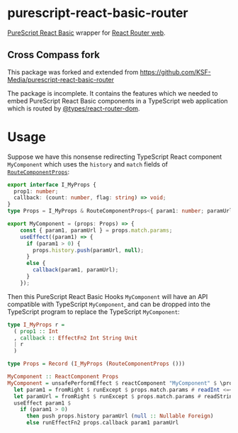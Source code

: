 # purescript-react-basic-router

[PureScript React Basic](https://pursuit.purescript.org/packages/purescript-react-basic/)
 wrapper for [React Router web](https://reactrouter.com/web/).

## Cross Compass fork

This package was forked and extended from https://github.com/KSF-Media/purescript-react-basic-router

The package is incomplete. It contains the features
which we needed to embed PureScript React Basic components in a TypeScript
web application which is routed by
[@types/react-router-dom](https://www.npmjs.com/package/@types/react-router-dom).


# Usage

Suppose we have this nonsense redirecting TypeScript React component `MyComponent` which
uses the `history` and `match` fields of
[`RouteComponentProps`](https://reactrouter.com/web/api/Route/route-props):

```typescript
export interface I_MyProps {
  prop1: number;
  callback: (count: number, flag: string) => void;
}
type Props = I_MyProps & RouteComponentProps<{ param1: number; paramUrl: string }>;

export MyComponent = (props: Props) => {
    const { param1, paramUrl } = props.match.params;
    useEffect((param1) => {
      if (param1 > 0) {
        props.history.push(paramUrl, null);
      }
      else {
        callback(param1, paramUrl);
      }
    });

```

Then this PureScript React Basic Hooks `MyComponent` will have an API
compatible with TypeScript `MyComponent`, and can be dropped
into the TypeScript program to replace the TypeScript `MyComponent`:

```purescript
type I_MyProps r =
  ( prop1 :: Int
  , callback :: EffectFn2 Int String Unit
  | r
  )

type Props = Record (I_MyProps (RouteComponentProps ()))

MyComponent :: ReactComponent Props
MyComponent = unsafePerformEffect $ reactComponent "MyComponent" $ \props -> React.do
  let param1 = fromRight $ runExcept $ props.match.params # readInt <=< readProp "param1"
  let paramUrl = fromRight $ runExcept $ props.match.params # readString <=< readProp "paramUrl"
  useEffect param1 $
    if (param1 > 0)
      then push props.history paramUrl (null :: Nullable Foreign)
      else runEffectFn2 props.callback param1 paramUrl
```